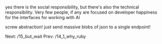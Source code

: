 <!-- Two sided presentation slide, large text -->
<!-- Left side: Very very big Text, huge, header/callouts -->
yes there is the social responsibility, but there's also the technical responsibility.
Very few people, if any are focused on developer happiness for the interfaces for working with AI

<!-- Right side -->
<!-- visual of the 50 lines of json, left aligned, formatted --> 
screw abstraction! just send massive blobs of json to a single endpoint!

Next: /15_but_wait
Prev: /14_1_why_ruby
